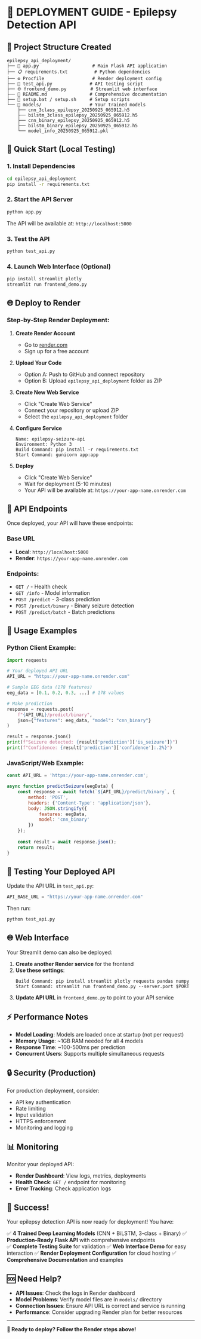 # 🚀 DEPLOYMENT GUIDE - Epilepsy Detection API

## 📁 Project Structure Created

```
epilepsy_api_deployment/
├── 📱 app.py                    # Main Flask API application
├── 📋 requirements.txt          # Python dependencies
├── ⚙️ Procfile                  # Render deployment config
├── 🧪 test_api.py              # API testing script
├── 🌐 frontend_demo.py         # Streamlit web interface
├── 📖 README.md                # Comprehensive documentation
├── 🔧 setup.bat / setup.sh     # Setup scripts
└── 📁 models/                  # Your trained models
    ├── cnn_3class_epilepsy_20250925_065912.h5
    ├── bilstm_3class_epilepsy_20250925_065912.h5
    ├── cnn_binary_epilepsy_20250925_065912.h5
    ├── bilstm_binary_epilepsy_20250925_065912.h5
    └── model_info_20250925_065912.pkl
```

## 🎯 Quick Start (Local Testing)

### 1. Install Dependencies
```bash
cd epilepsy_api_deployment
pip install -r requirements.txt
```

### 2. Start the API Server
```bash
python app.py
```
The API will be available at: `http://localhost:5000`

### 3. Test the API
```bash
python test_api.py
```

### 4. Launch Web Interface (Optional)
```bash
pip install streamlit plotly
streamlit run frontend_demo.py
```

## 🌐 Deploy to Render

### Step-by-Step Render Deployment:

1. **Create Render Account**
   - Go to [render.com](https://render.com)
   - Sign up for a free account

2. **Upload Your Code**
   - Option A: Push to GitHub and connect repository
   - Option B: Upload `epilepsy_api_deployment` folder as ZIP

3. **Create New Web Service**
   - Click "Create Web Service"
   - Connect your repository or upload ZIP
   - Select the `epilepsy_api_deployment` folder

4. **Configure Service**
   ```
   Name: epilepsy-seizure-api
   Environment: Python 3
   Build Command: pip install -r requirements.txt
   Start Command: gunicorn app:app
   ```

5. **Deploy**
   - Click "Create Web Service"
   - Wait for deployment (5-10 minutes)
   - Your API will be available at: `https://your-app-name.onrender.com`

## 🔗 API Endpoints

Once deployed, your API will have these endpoints:

### Base URL
- **Local**: `http://localhost:5000`
- **Render**: `https://your-app-name.onrender.com`

### Endpoints:
- `GET /` - Health check
- `GET /info` - Model information
- `POST /predict` - 3-class prediction
- `POST /predict/binary` - Binary seizure detection
- `POST /predict/batch` - Batch predictions

## 📱 Usage Examples

### Python Client Example:
```python
import requests

# Your deployed API URL
API_URL = "https://your-app-name.onrender.com"

# Sample EEG data (178 features)
eeg_data = [0.1, 0.2, 0.3, ...] # 178 values

# Make prediction
response = requests.post(
    f"{API_URL}/predict/binary",
    json={"features": eeg_data, "model": "cnn_binary"}
)

result = response.json()
print(f"Seizure detected: {result['prediction']['is_seizure']}")
print(f"Confidence: {result['prediction']['confidence']:.2%}")
```

### JavaScript/Web Example:
```javascript
const API_URL = 'https://your-app-name.onrender.com';

async function predictSeizure(eegData) {
    const response = await fetch(`${API_URL}/predict/binary`, {
        method: 'POST',
        headers: {'Content-Type': 'application/json'},
        body: JSON.stringify({
            features: eegData,
            model: 'cnn_binary'
        })
    });
    
    const result = await response.json();
    return result;
}
```

## 🧪 Testing Your Deployed API

Update the API URL in `test_api.py`:
```python
API_BASE_URL = "https://your-app-name.onrender.com"
```

Then run:
```bash
python test_api.py
```

## 🌐 Web Interface

Your Streamlit demo can also be deployed:

1. **Create another Render service** for the frontend
2. **Use these settings**:
   ```
   Build Command: pip install streamlit plotly requests pandas numpy
   Start Command: streamlit run frontend_demo.py --server.port $PORT
   ```
3. **Update API URL** in `frontend_demo.py` to point to your API service

## ⚡ Performance Notes

- **Model Loading**: Models are loaded once at startup (not per request)
- **Memory Usage**: ~1GB RAM needed for all 4 models
- **Response Time**: ~100-500ms per prediction
- **Concurrent Users**: Supports multiple simultaneous requests

## 🔒 Security (Production)

For production deployment, consider:
- API key authentication
- Rate limiting
- Input validation
- HTTPS enforcement
- Monitoring and logging

## 📊 Monitoring

Monitor your deployed API:
- **Render Dashboard**: View logs, metrics, deployments
- **Health Check**: `GET /` endpoint for monitoring
- **Error Tracking**: Check application logs

## 🎉 Success! 

Your epilepsy detection API is now ready for deployment! You have:

✅ **4 Trained Deep Learning Models** (CNN + BiLSTM, 3-class + Binary)
✅ **Production-Ready Flask API** with comprehensive endpoints  
✅ **Complete Testing Suite** for validation
✅ **Web Interface Demo** for easy interaction
✅ **Render Deployment Configuration** for cloud hosting
✅ **Comprehensive Documentation** and examples

## 🆘 Need Help?

- **API Issues**: Check the logs in Render dashboard
- **Model Problems**: Verify model files are in `models/` directory
- **Connection Issues**: Ensure API URL is correct and service is running
- **Performance**: Consider upgrading Render plan for better resources

---
**🚀 Ready to deploy? Follow the Render steps above!**